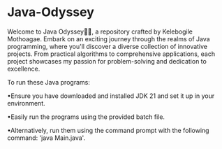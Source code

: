# Java-Odyssey

Welcome to Java Odyssey👾✨, a repository crafted by Kelebogile Mothoagae. Embark on an exciting journey through the realms of Java programming, where you'll discover a diverse collection of innovative projects. From practical algorithms to comprehensive applications, each project showcases my passion for problem-solving and dedication to excellence.

To run these Java programs:

•Ensure you have downloaded and installed JDK 21 and set it up in your environment.

•Easily run the programs using the provided batch file.

•Alternatively, run them using the command prompt with the following command: 'java Main.java'.
